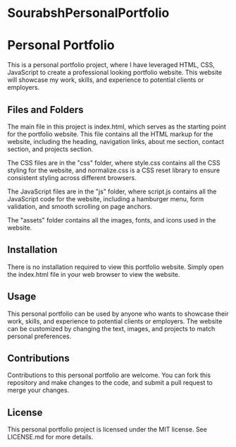 # SourabshPersonalPortfolio
# Personal Portfolio

This is a personal portfolio project, where I have leveraged HTML, CSS, JavaScript to create a professional looking portfolio website. This website will showcase my work, skills, and experience to potential clients or employers.

## Files and Folders

The main file in this project is index.html, which serves as the starting point for the portfolio website. This file contains all the HTML markup for the website, including the heading, navigation links, about me section, contact section, and projects section.

The CSS files are in the "css" folder, where style.css contains all the CSS styling for the website, and normalize.css is a CSS reset library to ensure consistent styling across different browsers.

The JavaScript files are in the "js" folder, where script.js contains all the JavaScript code for the website, including a hamburger menu, form validation, and smooth scrolling on page anchors.

The "assets" folder contains all the images, fonts, and icons used in the website.

## Installation

There is no installation required to view this portfolio website. Simply open the index.html file in your web browser to view the website.

## Usage

This personal portfolio can be used by anyone who wants to showcase their work, skills, and experience to potential clients or employers. The website can be customized by changing the text, images, and projects to match personal preferences.

## Contributions

Contributions to this personal portfolio are welcome. You can fork this repository and make changes to the code, and submit a pull request to merge your changes.

## License

This personal portfolio project is licensed under the MIT license. See LICENSE.md for more details.
